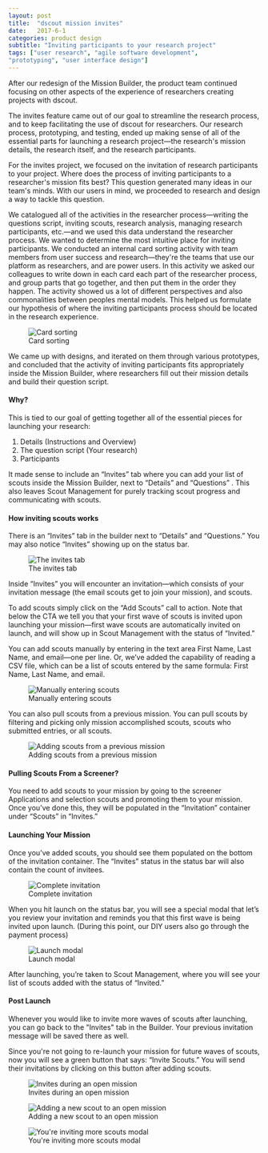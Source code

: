 ```yaml
---
layout: post
title:  "dscout mission invites"
date:   2017-6-1
categories: product design
subtitle: "Inviting participants to your research project"
tags: ["user research", "agile software development",
"prototyping", "user interface design"]
---
```

After our redesign of the Mission Builder, the product team continued focusing on other aspects of the experience of researchers creating projects with dscout.

The invites feature came out of our goal to streamline the research process, and to keep facilitating the use of dscout for researchers. Our research process, prototyping, and testing, ended up making sense of all of the essential parts for launching a research project—the research's mission details, the research itself, and the research participants.

For the invites project, we focused on the invitation of research participants to your project. Where does the process of inviting participants to a researcher's mission fits best? This question generated many ideas in our team's minds. With our users in mind, we proceeded to research and design a way to tackle this question.

We catalogued all of the activities in the researcher process—writing the questions script, inviting scouts, research analysis, managing research participants, etc.—and we used this data understand the researcher process. We wanted to determine the most intuitive place for inviting participants. We conducted an internal card sorting activity with team members from user success and research—they're the teams that use our platform as researchers, and are power users. In this activity we asked our colleagues to write down in each card each part of the researcher process, and group parts that go together, and then put them in the order they happen. The activity showed us a lot of different perspectives and also commonalities between peoples mental models. This helped us formulate our hypothesis of where the inviting participants process should be located in the research experience.

<figure>
	<img src="{% asset_path images/card-sort.png %}" alt="Card sorting" />
	<figcaption class="media-caption center">Card sorting</figcaption>
</figure>

We came up with designs, and iterated on them through various prototypes, and concluded that the activity of inviting participants fits appropriately inside the Mission Builder, where researchers fill out their mission details and build their question script.

#### Why?
This is tied to our goal of getting together all of the essential pieces for launching your research:

1. Details (Instructions and Overview)
2. The question script (Your research)
3. Participants

It made sense to include an “Invites” tab where you can add your list of scouts inside the Mission Builder, next to “Details” and “Questions” . This also leaves Scout Management for purely tracking scout progress and communicating with scouts.

#### How inviting scouts works

There is an “Invites” tab in the builder next to “Details” and “Questions.” You may also notice “Invites” showing up on the status bar.

<figure>
	<img src="{% asset_path images/invites-1.png %}" alt="The invites tab" />
	<figcaption class="media-caption center">The invites tab</figcaption>
</figure>

Inside “Invites” you will encounter an invitation—which consists of your invitation message (the email scouts get to join your mission), and scouts.

To add scouts simply click on the “Add Scouts” call to action. Note that below the CTA we tell you that your first wave of scouts is invited upon launching your mission—first wave scouts are automatically invited on launch, and will show up in Scout Management with the status of “Invited.”

You can add scouts manually by entering in the text area First Name, Last Name, and email—one per line. Or, we’ve added the capability of reading a CSV file, which can be a list of scouts entered by the same formula: First Name, Last Name, and email.

<figure>
	<img src="{% asset_path images/invites-4.png %}" alt="Manually entering scouts" />
	<figcaption class="media-caption center">Manually entering scouts</figcaption>
</figure>

You can also pull scouts from a previous mission. You can pull scouts by filtering and picking only mission accomplished scouts, scouts who submitted entries, or all scouts.

<figure>
	<img src="{% asset_path images/invites-2.png %}" alt="Adding scouts from a previous mission" />
	<figcaption class="media-caption center">Adding scouts from a previous mission</figcaption>
</figure>

#### Pulling Scouts From a Screener?

You need to add scouts to your mission by going to the screener Applications and selection scouts and promoting them to your mission. Once you’ve done this, they will be populated in the “Invitation” container under “Scouts” in “Invites.”

#### Launching Your Mission

Once you’ve added scouts, you should see them populated on the bottom of the invitation container. The “Invites” status in the status bar will also contain the count of invitees.

<figure>
	<img src="{% asset_path images/invites-5.png %}" alt="Complete invitation" />
	<figcaption class="media-caption center">Complete invitation</figcaption>
</figure>

When you hit launch on the status bar, you will see a special modal that let’s you review your invitation and reminds you that this first wave is being invited upon launch. (During this point, our DIY users also go through the payment process)

<figure>
	<img src="{% asset_path images/invites-6.png %}" alt="Launch modal" />
	<figcaption class="media-caption center">Launch modal</figcaption>
</figure>

After launching, you’re taken to Scout Management, where you will see your list of scouts added with the status of “Invited.”

#### Post Launch

Whenever you would like to invite more waves of scouts after launching, you can go back to the "Invites" tab in the Builder. Your previous invitation message will be saved there as well.

Since you're not going to re-launch your mission for future waves of scouts, now you will see a green button that says: “Invite Scouts.” You will send their invitations by clicking on this button after adding scouts.

<figure>
	<img src="{% asset_path images/invites-7.png %}" alt="Invites during an open mission" />
	<figcaption class="media-caption center">Invites during an open mission</figcaption>
</figure>

<figure>
	<img src="{% asset_path images/invites-8.png %}" alt="Adding a new scout to an open mission" />
	<figcaption class="media-caption center">Adding a new scout to an open mission</figcaption>
</figure>

<figure>
	<img src="{% asset_path images/invites-9.png %}" alt="You're inviting more scouts modal" />
	<figcaption class="media-caption center">You're inviting more scouts modal</figcaption>
</figure>
